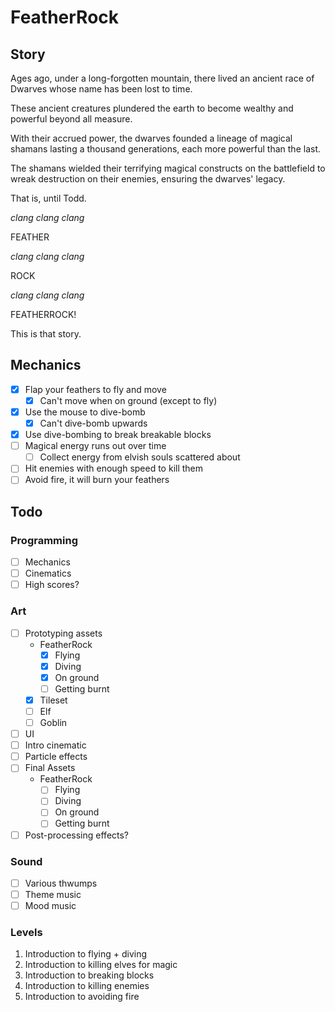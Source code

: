 # FeatherRock

## Story

Ages ago, under a long-forgotten mountain, there lived an ancient race of Dwarves whose name has been lost to time.

These ancient creatures plundered the earth to become wealthy and powerful beyond all measure.

With their accrued power, the dwarves founded a lineage of magical shamans lasting a thousand generations, each more powerful than the last.

The shamans wielded their terrifying magical constructs on the battlefield to wreak destruction on their enemies, ensuring the dwarves' legacy.

That is, until Todd.

*clang* *clang* *clang*

FEATHER

*clang* *clang* *clang*

ROCK

*clang* *clang* *clang*

FEATHERROCK!

This is that story.

## Mechanics

- [x] Flap your feathers to fly and move
    + [x] Can't move when on ground (except to fly)
- [x] Use the mouse to dive-bomb
    + [x] Can't dive-bomb upwards
- [x] Use dive-bombing to break breakable blocks
- [ ] Magical energy runs out over time
    + [ ] Collect energy from elvish souls scattered about
- [ ] Hit enemies with enough speed to kill them
- [ ] Avoid fire, it will burn your feathers

## Todo

### Programming

- [ ] Mechanics
- [ ] Cinematics
- [ ] High scores?

### Art

- [ ] Prototyping assets
    + FeatherRock
        * [x] Flying
        * [x] Diving
        * [x] On ground
        * [ ] Getting burnt
    + [x] Tileset
    + [ ] Elf
    + [ ] Goblin
- [ ] UI
- [ ] Intro cinematic
- [ ] Particle effects
- [ ] Final Assets
    + FeatherRock
        * [ ] Flying
        * [ ] Diving
        * [ ] On ground
        * [ ] Getting burnt
- [ ] Post-processing effects?

### Sound

- [ ] Various thwumps
- [ ] Theme music
- [ ] Mood music

### Levels

1. Introduction to flying + diving
2. Introduction to killing elves for magic
3. Introduction to breaking blocks
4. Introduction to killing enemies
5. Introduction to avoiding fire